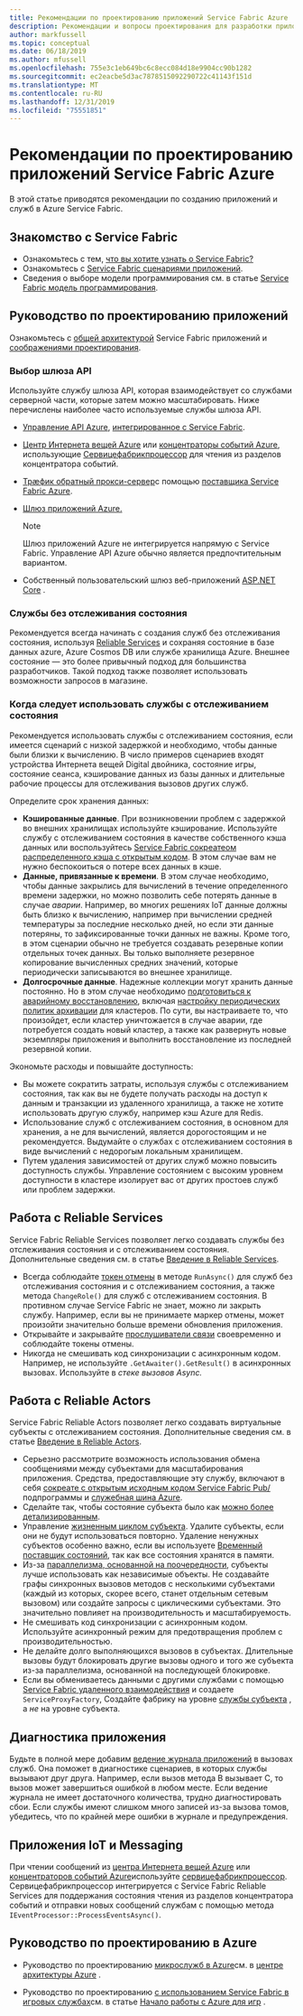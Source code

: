 ```yaml
---
title: Рекомендации по проектированию приложений Service Fabric Azure
description: Рекомендации и вопросы проектирования для разработки приложений и служб с помощью Azure Service Fabric.
author: markfussell
ms.topic: conceptual
ms.date: 06/18/2019
ms.author: mfussell
ms.openlocfilehash: 755e3c1eb649bc6c8ecc084d18e9904cc90b1282
ms.sourcegitcommit: ec2eacbe5d3ac7878515092290722c41143f151d
ms.translationtype: MT
ms.contentlocale: ru-RU
ms.lasthandoff: 12/31/2019
ms.locfileid: "75551851"
---
```

# <a name="azure-service-fabric-application-design-best-practices"></a>Рекомендации по проектированию приложений Service Fabric Azure

В этой статье приводятся рекомендации по созданию приложений и служб в Azure Service Fabric.
 
## <a name="get-familiar-with-service-fabric"></a>Знакомство с Service Fabric
* Ознакомьтесь с тем, [что вы хотите узнать о Service Fabric?](service-fabric-content-roadmap.md)
* Ознакомьтесь с [Service Fabric сценариями приложений](service-fabric-application-scenarios.md).
* Сведения о выборе модели программирования см. в статье [Service Fabric модель программирования](service-fabric-choose-framework.md).



## <a name="application-design-guidance"></a>Руководство по проектированию приложений
Ознакомьтесь с [общей архитектурой](https://docs.microsoft.com/azure/architecture/reference-architectures/microservices/service-fabric) Service Fabric приложений и [соображениями проектирования](https://docs.microsoft.com/azure/architecture/reference-architectures/microservices/service-fabric#design-considerations).

### <a name="choose-an-api-gateway"></a>Выбор шлюза API
Используйте службу шлюза API, которая взаимодействует со службами серверной части, которые затем можно масштабировать. Ниже перечислены наиболее часто используемые службы шлюза API.

- [Управление API Azure](https://docs.microsoft.com/azure/service-fabric/service-fabric-api-management-overview), [интегрированное с Service Fabric](https://docs.microsoft.com/azure/service-fabric/service-fabric-tutorial-deploy-api-management).
- [Центр Интернета вещей Azure](https://docs.microsoft.com/azure/iot-hub/) или [концентраторы событий Azure](https://docs.microsoft.com/azure/event-hubs/), использующие [Сервицефабрикпроцессор](https://github.com/Azure/azure-event-hubs/tree/master/samples/DotNet/ServiceFabricProcessor) для чтения из разделов концентратора событий.
- [Трæфик обратный прокси-сервер](https://blogs.msdn.microsoft.com/azureservicefabric/2018/04/05/intelligent-routing-on-service-fabric-with-traefik/)с помощью [поставщика Service Fabric Azure](https://docs.traefik.io/v1.6/configuration/backends/servicefabric/).
- [Шлюз приложений Azure.](https://docs.microsoft.com/azure/application-gateway/)

   > [!NOTE] 
   > Шлюз приложений Azure не интегрируется напрямую с Service Fabric. Управление API Azure обычно является предпочтительным вариантом.
- Собственный пользовательский шлюз веб-приложений [ASP.NET Core](https://docs.microsoft.com/azure/service-fabric/service-fabric-reliable-services-communication-aspnetcore) .

### <a name="stateless-services"></a>Службы без отслеживания состояния
Рекомендуется всегда начинать с создания служб без отслеживания состояния, используя [Reliable Services](https://docs.microsoft.com/azure/service-fabric/service-fabric-reliable-services-introduction) и сохраняя состояние в базе данных azure, Azure Cosmos DB или службе хранилища Azure. Внешнее состояние — это более привычный подход для большинства разработчиков. Такой подход также позволяет использовать возможности запросов в магазине.  

### <a name="when-to-use-stateful-services"></a>Когда следует использовать службы с отслеживанием состояния
Рекомендуется использовать службы с отслеживанием состояния, если имеется сценарий с низкой задержкой и необходимо, чтобы данные были близки к вычислению. В число примеров сценариев входят устройства Интернета вещей Digital двойника, состояние игры, состояние сеанса, кэширование данных из базы данных и длительные рабочие процессы для отслеживания вызовов других служб.

Определите срок хранения данных:

- **Кэшированные данные**. При возникновении проблем с задержкой во внешних хранилищах используйте кэширование. Используйте службу с отслеживанием состояния в качестве собственного кэша данных или воспользуйтесь [Service Fabric сокреатеом распределенного кэша с открытым кодом](https://github.com/SoCreate/service-fabric-distributed-cache). В этом случае вам не нужно беспокоиться о потере всех данных в кэше.
- **Данные, привязанные к времени**. В этом случае необходимо, чтобы данные закрылись для вычислений в течение определенного времени задержки, но можно позволить себе потерять данные в случае *аварии*. Например, во многих решениях IoT данные должны быть близко к вычислению, например при вычислении средней температуры за последние несколько дней, но если эти данные потеряны, то зафиксированные точки данных не важны. Кроме того, в этом сценарии обычно не требуется создавать резервные копии отдельных точек данных. Вы только выполняете резервное копирование вычисленных средних значений, которые периодически записываются во внешнее хранилище.  
- **Долгосрочные данные**. Надежные коллекции могут хранить данные постоянно. Но в этом случае необходимо [подготовиться к аварийному восстановлению](https://docs.microsoft.com/azure/service-fabric/service-fabric-disaster-recovery), включая [настройку периодических политик архивации](https://docs.microsoft.com/azure/service-fabric/service-fabric-backuprestoreservice-configure-periodic-backup) для кластеров. По сути, вы настраиваете то, что произойдет, если кластер уничтожается в случае аварии, где потребуется создать новый кластер, а также как развернуть новые экземпляры приложения и выполнить восстановление из последней резервной копии.

Экономьте расходы и повышайте доступность:
- Вы можете сократить затраты, используя службы с отслеживанием состояния, так как вы не будете получать расходы на доступ к данным и транзакции из удаленного хранилища, а также не хотите использовать другую службу, например кэш Azure для Redis.
- Использование служб с отслеживанием состояния, в основном для хранения, а не для вычислений, является дорогостоящим и не рекомендуется. Выдумайте о службах с отслеживанием состояния в виде вычислений с недорогым локальным хранилищем.
- Путем удаления зависимостей от других служб можно повысить доступность службы. Управление состоянием с высоким уровнем доступности в кластере изолирует вас от других простоев служб или проблем задержки.

## <a name="how-to-work-with-reliable-services"></a>Работа с Reliable Services
Service Fabric Reliable Services позволяет легко создавать службы без отслеживания состояния и с отслеживанием состояния. Дополнительные сведения см. в статье [Введение в Reliable Services](https://docs.microsoft.com/azure/service-fabric/service-fabric-reliable-services-introduction).
- Всегда соблюдайте [токен отмены](https://docs.microsoft.com/azure/service-fabric/service-fabric-reliable-services-lifecycle#stateful-service-primary-swaps) в методе `RunAsync()` для служб без отслеживания состояния и с отслеживанием состояния, а также метода `ChangeRole()` для служб с отслеживанием состояния. В противном случае Service Fabric не знает, можно ли закрыть службу. Например, если вы не принимаете маркер отмены, может произойти значительно больше времени обновления приложения.
-   Открывайте и закрывайте [прослушиватели связи](https://docs.microsoft.com/azure/service-fabric/service-fabric-reliable-services-communication) своевременно и соблюдайте токены отмены.
-   Никогда не смешивать код синхронизации с асинхронным кодом. Например, не используйте `.GetAwaiter().GetResult()` в асинхронных вызовах. Используйте в *стеке вызовов Async.*

## <a name="how-to-work-with-reliable-actors"></a>Работа с Reliable Actors
Service Fabric Reliable Actors позволяет легко создавать виртуальные субъекты с отслеживанием состояния. Дополнительные сведения см. в статье [Введение в Reliable Actors](https://docs.microsoft.com/azure/service-fabric/service-fabric-reliable-actors-introduction).

- Серьезно рассмотрите возможность использования обмена сообщениями между субъектами для масштабирования приложения. Средства, предоставляющие эту службу, включают в себя [сокреате с открытым исходным кодом Service Fabric Pub/](https://service-fabric-pub-sub.socreate.it/) подпрограммы и [служебная шина Azure](https://docs.microsoft.com/azure/service-bus/).
- Сделайте так, чтобы состояние субъекта было как [можно более детализированным](https://docs.microsoft.com/azure/service-fabric/service-fabric-reliable-actors-state-management#best-practices).
- Управление [жизненным циклом субъекта](https://docs.microsoft.com/azure/service-fabric/service-fabric-reliable-actors-state-management#best-practices). Удалите субъекты, если они не будут использоваться повторно. Удаление ненужных субъектов особенно важно, если вы используете [Временный поставщик состояний](https://docs.microsoft.com/azure/service-fabric/service-fabric-reliable-actors-state-management#state-persistence-and-replication), так как все состояния хранятся в памяти.
- Из-за [параллелизма, основанной на поочередности](https://docs.microsoft.com/azure/service-fabric/service-fabric-reliable-actors-introduction#concurrency), субъекты лучше использовать как независимые объекты. Не создавайте графы синхронных вызовов методов с несколькими субъектами (каждый из которых, скорее всего, станет отдельным сетевым вызовом) или создайте запросы с циклическими субъектами. Это значительно повлияет на производительность и масштабируемость.
- Не смешивать код синхронизации с асинхронным кодом. Используйте асинхронный режим для предотвращения проблем с производительностью.
- Не делайте долго выполняющихся вызовов в субъектах. Длительные вызовы будут блокировать другие вызовы одного и того же субъекта из-за параллелизма, основанной на последующей блокировке.
- Если вы обмениваетесь данными с другими службами с помощью [Service Fabric удаленного взаимодействия](https://docs.microsoft.com/azure/service-fabric/service-fabric-reliable-services-communication-remoting) и создаете `ServiceProxyFactory`, Создайте фабрику на уровне [службы субъекта](https://docs.microsoft.com/azure/service-fabric/service-fabric-reliable-actors-using) , а *не* на уровне субъекта.


## <a name="application-diagnostics"></a>Диагностика приложения
Будьте в полной мере добавим [ведение журнала приложений](https://docs.microsoft.com/azure/service-fabric/service-fabric-diagnostics-event-generation-app) в вызовах служб. Она поможет в диагностике сценариев, в которых службы вызывают друг друга. Например, если вызов метода B вызывает C, то вызов может завершиться ошибкой в любом месте. Если ведение журнала не имеет достаточного количества, трудно диагностировать сбои. Если службы имеют слишком много записей из-за вызова томов, убедитесь, что по крайней мере ошибки в журнале и предупреждения.

## <a name="iot-and-messaging-applications"></a>Приложения IoT и Messaging
При чтении сообщений из [центра Интернета вещей Azure](https://docs.microsoft.com/azure/iot-hub/) или [концентраторов событий Azure](https://docs.microsoft.com/azure/event-hubs/)используйте [сервицефабрикпроцессор](https://github.com/Azure/azure-event-hubs/tree/master/samples/DotNet/ServiceFabricProcessor). Сервицефабрикпроцессор интегрируется с Service Fabric Reliable Services для поддержания состояния чтения из разделов концентратора событий и отправки новых сообщений службам с помощью метода `IEventProcessor::ProcessEventsAsync()`.


## <a name="design-guidance-on-azure"></a>Руководство по проектированию в Azure
* Руководство по проектированию [микрослужб в Azure](https://docs.microsoft.com/azure/architecture/microservices/)см. в [центре архитектуры Azure](https://docs.microsoft.com/azure/architecture/microservices/) .

* Руководство по проектированию [с использованием Service Fabric в игровых службах](https://docs.microsoft.com/gaming/azure/reference-architectures/multiplayer-synchronous-sf)см. в статье [Начало работы с Azure для игр](https://docs.microsoft.com/gaming/azure/) .
